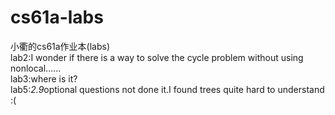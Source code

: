 # cs61a-labs
小衢的cs61a作业本(labs)
<br>
lab2:I wonder if there is a way to solve the cycle problem without using nonlocal......
<br>
lab3:where is it?
<br>
lab5:*2.9*optional questions not done it.I found trees quite hard to understand :(
